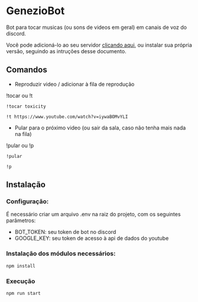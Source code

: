 # GenezioBot

Bot para tocar musicas (ou sons de videos em geral) em canais de voz do discord.

Você pode adicioná-lo ao seu servidor [clicando aqui](https://discord.com/api/oauth2/authorize?client_id=888232789906964550&permissions=0&scope=bot), ou instalar sua própria versão, seguindo as intruções desse documento.

## Comandos

- Reproduzir video / adicionar à fila de reprodução 

!tocar ou !t

```
!tocar toxicity

!t https://www.youtube.com/watch?v=iywaBOMvYLI
```

- Pular para o próximo video (ou sair da sala, caso não tenha mais nada na fila)

!pular ou !p

```
!pular

!p
```

## Instalação

### Configuração: 

É necessário criar um arquivo .env na raiz do projeto, com os seguintes parâmetros:

- BOT_TOKEN: seu token de bot no discord
- GOOGLE_KEY: seu token de acesso à api de dados do youtube

### Instalação dos módulos necessários:

```bash
npm install
```

### Execução

```bash
npm run start
```


